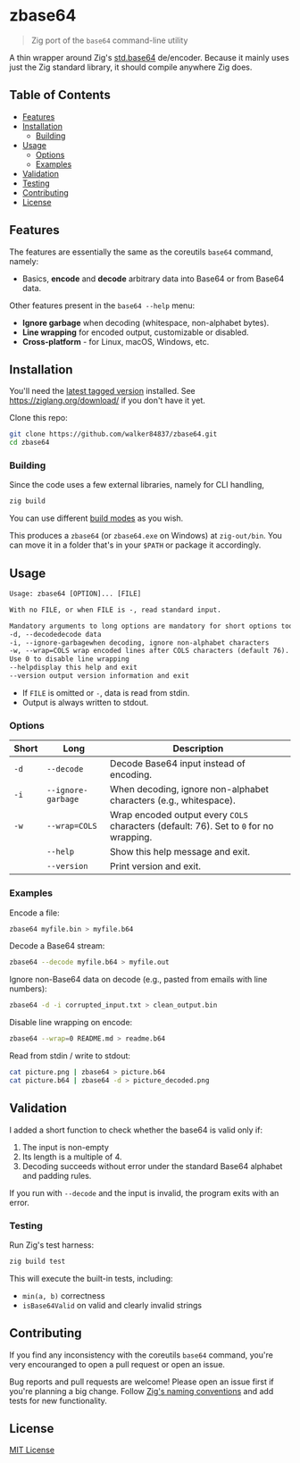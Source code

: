 # zbase64

> Zig port of the `base64` command-line utility

A thin wrapper around Zig's [std.base64](https://ziglang.org/documentation/0.14.0/std/#std.base64) de/encoder. Because it mainly uses just the Zig standard library, it should compile anywhere Zig does.

## Table of Contents

- [Features](#features)
- [Installation](#installation)
  - [Building](#building)
- [Usage](#usage)
  - [Options](#options)
  - [Examples](#examples)
- [Validation](#validation)
- [Testing](#testing)
- [Contributing](#contributing)
- [License](#license)

## Features

The features are essentially the same as the coreutils `base64` command, namely:
- Basics, **encode** and **decode** arbitrary data into Base64 or from Base64 data.

Other features present in the `base64 --help` menu:
- **Ignore garbage** when decoding (whitespace, non-alphabet bytes).
- **Line wrapping** for encoded output, customizable or disabled.
- **Cross-platform** - for Linux, macOS, Windows, etc.

## Installation

You'll need the [latest tagged version](https://github.com/walker84837/zbase64/blob/663c9a2df38442399c312cbb143aa4b6b4f67631/.github/workflows/zig.yml#L28-L39) installed. See <https://ziglang.org/download/> if you don't have it yet.

Clone this repo:

```sh
git clone https://github.com/walker84837/zbase64.git
cd zbase64
```

### Building

Since the code uses a few external libraries, namely for CLI handling,
```sh
zig build
```

You can use different [build modes](https://zig.guide/master/build-system/build-modes) as you wish.

This produces a `zbase64` (or `zbase64.exe` on Windows) at `zig-out/bin`. You can move it in a folder that's in your `$PATH` or package it accordingly.

## Usage

```txt
Usage: zbase64 [OPTION]... [FILE]

With no FILE, or when FILE is -, read standard input.

Mandatory arguments to long options are mandatory for short options too.
-d, --decodedecode data
-i, --ignore-garbagewhen decoding, ignore non-alphabet characters
-w, --wrap=COLS wrap encoded lines after COLS characters (default 76).
Use 0 to disable line wrapping
--helpdisplay this help and exit
--version output version information and exit
```

- If `FILE` is omitted or `-`, data is read from stdin.
- Output is always written to stdout.

### Options

| Short | Long | Description |
|-------|--------------------|---------------------------------------------------------------|
| `-d`| `--decode` | Decode Base64 input instead of encoding.|
| `-i`| `--ignore-garbage` | When decoding, ignore non-alphabet characters (e.g., whitespace). |
| `-w`| `--wrap=COLS`| Wrap encoded output every `COLS` characters (default: 76). Set to `0` for no wrapping. |
| | `--help` | Show this help message and exit.|
| | `--version`| Print version and exit. |

### Examples

Encode a file:

```sh
zbase64 myfile.bin > myfile.b64
```

Decode a Base64 stream:

```sh
zbase64 --decode myfile.b64 > myfile.out
```

Ignore non-Base64 data on decode (e.g., pasted from emails with line numbers):

```sh
zbase64 -d -i corrupted_input.txt > clean_output.bin
```

Disable line wrapping on encode:

```sh
zbase64 --wrap=0 README.md > readme.b64
```

Read from stdin / write to stdout:

```sh
cat picture.png | zbase64 > picture.b64
cat picture.b64 | zbase64 -d > picture_decoded.png
```

## Validation

I added a short function to check whether the base64 is valid only if:

1. The input is non-empty
2. Its length is a multiple of 4.
3. Decoding succeeds without error under the standard Base64 alphabet and padding rules.

If you run with `--decode` and the input is invalid, the program exits with an error.

### Testing

Run Zig's test harness:

```sh
zig build test
```

This will execute the built-in tests, including:

- `min(a, b)` correctness
- `isBase64Valid` on valid and clearly invalid strings

## Contributing

If you find any inconsistency with the coreutils `base64` command, you're very encouranged to open a pull request or open an issue.

Bug reports and pull requests are welcome! Please open an issue first if you're planning a big change. Follow [Zig's naming conventions](ziglang.org/documentation/master/#Style-Guide) and add tests for new functionality.

## License

[MIT License](LICENSE)
